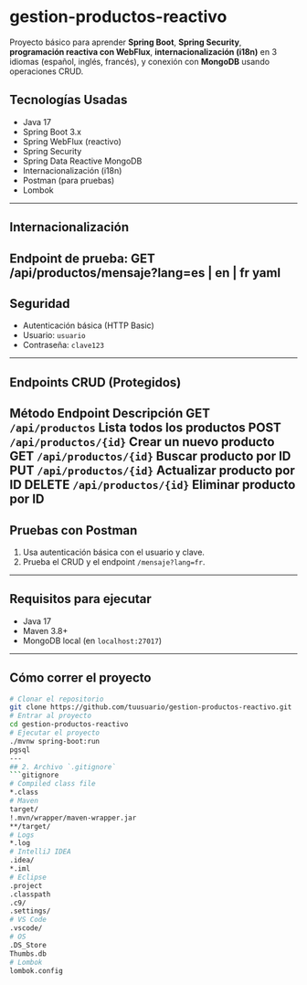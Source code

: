# gestion-productos-reactivo
 Proyecto básico para aprender **Spring Boot**, **Spring Security**, **programación reactiva con WebFlux**, **internacionalización (i18n)** en 3 idiomas (español, inglés, francés), y conexión con **MongoDB** usando operaciones CRUD.
## Tecnologías Usadas
- Java 17
- Spring Boot 3.x
- Spring WebFlux (reactivo)
- Spring Security
- Spring Data Reactive MongoDB
- Internacionalización (i18n)
- Postman (para pruebas)
- Lombok
---
## Internacionalización
Endpoint de prueba:
GET /api/productos/mensaje?lang=es | en | fr
yaml
---
## Seguridad
- Autenticación básica (HTTP Basic)
- Usuario: `usuario`
- Contraseña: `clave123`
---
## Endpoints CRUD (Protegidos)
Método
Endpoint
Descripción
GET
`/api/productos`
Lista todos los productos
POST
`/api/productos/{id}`
Crear un nuevo producto
GET
`/api/productos/{id}`
Buscar producto por ID
PUT
`/api/productos/{id}`
Actualizar producto por ID
DELETE
`/api/productos/{id}`
Eliminar producto por ID
---
## Pruebas con Postman
1. Usa autenticación básica con el usuario y clave.
2. Prueba el CRUD y el endpoint `/mensaje?lang=fr`.
---
## Requisitos para ejecutar
- Java 17
- Maven 3.8+
- MongoDB local (en `localhost:27017`)
---
## Cómo correr el proyecto
```bash
# Clonar el repositorio
git clone https://github.com/tuusuario/gestion-productos-reactivo.git
# Entrar al proyecto
cd gestion-productos-reactivo
# Ejecutar el proyecto
./mvnw spring-boot:run
pgsql
---
## 2. Archivo `.gitignore`
```gitignore
# Compiled class file
*.class
# Maven
target/
!.mvn/wrapper/maven-wrapper.jar
**/target/
# Logs
*.log
# IntelliJ IDEA
.idea/
*.iml
# Eclipse
.project
.classpath
.c9/
.settings/
# VS Code
.vscode/
# OS
.DS_Store
Thumbs.db
# Lombok
lombok.config